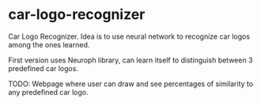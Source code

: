 # car-logo-recognizer

Car Logo Recognizer.
Idea is to use neural network to recognize car logos among the ones learned.

First version uses Neuroph library, can learn itself to distinguish between 3 predefined car logos.

TODO: Webpage where user can draw and see percentages of similarity to any predefined car logo.

